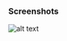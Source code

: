 ### Screenshots

![alt text](https://github.com/andreiseverin/WeaponMod-guns-backup/blob/main/Plugins/wpn_chainsaw/Chainsaw.png?raw=true)
